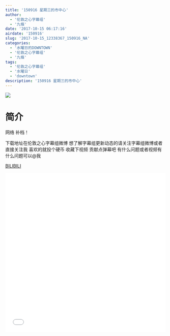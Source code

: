 ```yaml
---
title: '150916 星期三的市中心'
author: 
  - '伦敦之心字幕组'
  - '九條'
date: '2017-10-15 06:17:16'
airdate: '150916'
slug: '2017-10-15_12338367_150916_NA'
categories: 
  - '水曜日的DOWNTOWN'
  - '伦敦之心字幕组'
  - '九條'
tags: 
  - '伦敦之心字幕组'
  - '水曜日'
  - 'downtown'
description: '150916 星期三的市中心'
---
```


![](https://i.imgur.com/HpATCir.png)

# 简介  
网络
补档！
下载地址在伦敦之心字幕组微博 想了解字幕组更新动态的请关注字幕组微博或者直接关注我 喜欢的就投个硬币 收藏下视频 贡献点弹幕吧
有什么问题或者视频有什么问题可以@我

  [BILIBILI](https://www.bilibili.com/video/av12338367/)


  <iframe src="//www.bilibili.com/html/html5player.html?cid=20323710&aid=12338367" width="100%" height="500" frameborder="0" allowfullscreen="allowfullscreen"></iframe>
